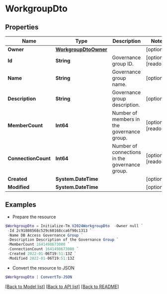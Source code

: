 # WorkgroupDto
## Properties

Name | Type | Description | Notes
------------ | ------------- | ------------- | -------------
**Owner** | [**WorkgroupDtoOwner**](WorkgroupDtoOwner.md) |  | [optional] 
**Id** | **String** | Governance group ID. | [optional] [readonly] 
**Name** | **String** | Governance group name. | [optional] 
**Description** | **String** | Governance group description. | [optional] 
**MemberCount** | **Int64** | Number of members in the governance group. | [optional] [readonly] 
**ConnectionCount** | **Int64** | Number of connections in the governance group. | [optional] [readonly] 
**Created** | **System.DateTime** |  | [optional] 
**Modified** | **System.DateTime** |  | [optional] 

## Examples

- Prepare the resource
```powershell
$WorkgroupDto = Initialize-Tm.V2024WorkgroupDto  -Owner null `
 -Id 2c91808568c529c60168cca6f90c1313 `
 -Name DB Access Governance Group `
 -Description Description of the Governance Group `
 -MemberCount 1641498673000 `
 -ConnectionCount 1641498673000 `
 -Created 2022-01-06T19:51:13Z `
 -Modified 2022-01-06T19:51:13Z
```

- Convert the resource to JSON
```powershell
$WorkgroupDto | ConvertTo-JSON
```

[[Back to Model list]](../README.md#documentation-for-models) [[Back to API list]](../README.md#documentation-for-api-endpoints) [[Back to README]](../README.md)

